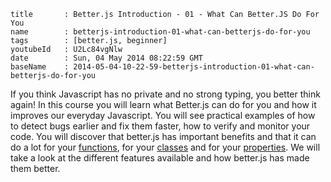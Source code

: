 ```
title		: Better.js Introduction - 01 - What Can Better.JS Do For You
name		: betterjs-introduction-01-what-can-betterjs-do-for-you
tags        : [better.js, beginner]
youtubeId   : U2Lc84vgNlw
date		: Sun, 04 May 2014 08:22:59 GMT
baseName	: 2014-05-04-10-22-59-betterjs-introduction-01-what-can-betterjs-do-for-you
```

If you think Javascript has no private and no strong typing, you better think again! In this course you will learn what Better.js can do for you and how it improves our everyday Javascript. You will see practical examples of how to detect bugs earlier and fix them faster, how to verify and monitor your code. You will discover that better.js has important benefits and that it can do a lot for your [functions](http://betterjs.org/docs/betterjs-function.html), for your [classes](http://betterjs.org/docs/betterjs-class.html) and for your [properties](http://betterjs.org/docs/betterjs-property.html). We will  take a look at the different features available and how better.js has made them better.